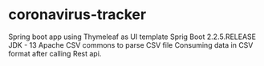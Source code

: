 # coronavirus-tracker
Spring boot app using Thymeleaf as UI template
   Sprig Boot 2.2.5.RELEASE
   JDK - 13
   Apache CSV commons to parse CSV file
Consuming data in CSV format after calling Rest api.
